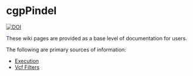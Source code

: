 # cgpPindel

[![DOI](https://zenodo.org/badge/doi/10.5281/zenodo.16015.svg)](http://dx.doi.org/10.5281/zenodo.16015)

These wiki pages are provided as a base level of documentation for users.

The following are primary sources of information:

* [Execution](wiki/Execution)
* [Vcf Filters](wiki/VcfFilters)
